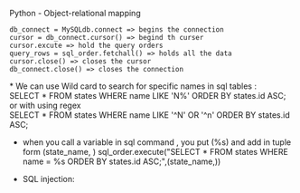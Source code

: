 <h> Python - Object-relational mapping </h>

	db_connect = MySQLdb.connect => begins the connection
	cursor = db_connect.cursor() => begind th curser
	cursor.excute => hold the query orders
	query_rows = sql_order.fetchall() => holds all the data 
	cursor.close() => closes the cursor
	db_connect.close() => closes the connection
<h>
* We can use Wild card to search for specific names in sql tables :<h>
	<div> SELECT * FROM states WHERE name LIKE 'N%' ORDER BY states.id ASC; </div>
	or with using regex
	<div> SELECT * FROM states WHERE name LIKE '^N' OR '^n' ORDER BY states.id ASC; </div>

* when you call a variable in sql command , you put (%s) and add in tuple form (state_name, )
	sql_order.execute("SELECT * FROM states WHERE name = %s ORDER BY states.id ASC;",(state_name,))

* SQL injection:
	
